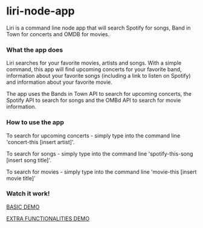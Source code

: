 # liri-node-app
Liri is a command line node app that will search Spotify for songs, Band in Town for concerts and OMDB for movies.


### What the app does
Liri searches for your favorite movies, artists and songs. With a simple command, this app will find upcoming concerts for your favorite band, information about your favorite songs (including a link to listen on Spotify) and information about your favorite movie.


The app uses the Bands in Town API to search for upcoming concerts, the Spotify API to search for songs and the OMBd API to search for movie information.

### How to use the app
To search for upcoming concerts - simply type into the command line 'concert-this [insert artist]'. 

To search for songs - simply type into the command line 'spotify-this-song [insert song title]'.

To search for movies - simply type into the command line 'movie-this [insert movie title]'

### Watch it work!
[BASIC DEMO](https://github.com/sharkrachel/liri-node-app/blob/master/node-liri-app-basic-tutorial.mov?raw=true)


[EXTRA FUNCTIONALITIES DEMO](https://github.com/sharkrachel/liri-node-app/blob/master/node-liri-app-other-functionalities-tutorial.mov?raw=true)

